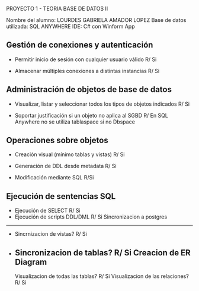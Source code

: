 PROYECTO 1 - TEORIA BASE DE DATOS II

Nombre del alumno: LOURDES GABRIELA AMADOR LOPEZ
Base de datos utilizada: SQL ANYWHERE
IDE: C# con Winform App

Gestión de conexiones y autenticación 
-------------------------------------------
- Permitir inicio de sesión con cualquier usuario válido
 R/ Si

- Almacenar múltiples conexiones a distintas instancias
 R/ Si

Administración de objetos de base de datos
-------------------------------------------
- Visualizar, listar y seleccionar todos los tipos de objetos indicados
 R/ Si

- Soportar justificación si un objeto no aplica al SGBD
 R/ En SQL Anywhere no se utiliza tablaspace si no Dbspace

Operaciones sobre objetos 
----------------------------
- Creación visual (mínimo tablas y vistas)
 R/ Si

- Generación de DDL desde metadata
 R/ Si
- Modificación mediante SQL
 R/Si

Ejecución de sentencias SQL
-----------------------------
- Ejecución de SELECT
 R/ Si
- Ejecución de scripts DDL/DML
 R/ Si
Sincronizacion a postgres
---------------------------------------------
- Sincrnizacion de vistas?
  R/ Si
- Sincronizacion de tablas?
  R/ Si
  Creacion de ER Diagram
  -----------------------
  Visualizacion de todas las tablas?
  R/ Si
  Visualizacion de las relaciones?
  R/ Si
